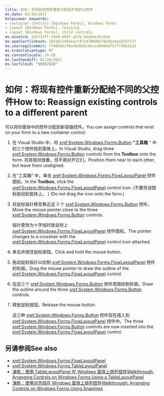 ```yaml
---
title: 如何：将现有的控件重新分配给不同的父控件
ms.date: 03/30/2017
helpviewer_keywords:
- container controls [Windows Forms], Windows Forms
- layout [Windows Forms], resizing
- layout [Windows Forms], child controls
ms.assetid: 5a5723ff-34e0-4b6f-a57b-be4ebe35cb34
ms.openlocfilehash: 3d31611465eacf471470b90b7829be4a187d771f
ms.sourcegitcommit: 7f48b9ecf8a30db42c8ecea0dd4df577736631a2
ms.translationtype: MT
ms.contentlocale: zh-CN
ms.lasthandoff: 01/28/2021
ms.locfileid: "98957638"
---
```

# <a name="how-to-reassign-existing-controls-to-a-different-parent"></a><span data-ttu-id="af42d-102">如何：将现有控件重新分配给不同的父控件</span><span class="sxs-lookup"><span data-stu-id="af42d-102">How to: Reassign existing controls to a different parent</span></span>

<span data-ttu-id="af42d-103">可以将你窗体中的控件分配到新容器控件。</span><span class="sxs-lookup"><span data-stu-id="af42d-103">You can assign controls that exist on your form to a new container control.</span></span>

1. <span data-ttu-id="af42d-104">在 Visual Studio 中，将 <xref:System.Windows.Forms.Button> **"工具箱** " 中的三个控件拖到窗体上。</span><span class="sxs-lookup"><span data-stu-id="af42d-104">In Visual Studio, drag three <xref:System.Windows.Forms.Button> controls from the **Toolbox** onto the form.</span></span> <span data-ttu-id="af42d-105">将其相邻放置，但不用对齐它们。</span><span class="sxs-lookup"><span data-stu-id="af42d-105">Position them near to each other, but leave them unaligned.</span></span>

2. <span data-ttu-id="af42d-106">在“工具箱” 中，单击 <xref:System.Windows.Forms.FlowLayoutPanel> 控件图标。</span><span class="sxs-lookup"><span data-stu-id="af42d-106">In the **Toolbox**, click the <xref:System.Windows.Forms.FlowLayoutPanel> control icon.</span></span> <span data-ttu-id="af42d-107"> (不要将该图标拖动到窗体上。 ) </span><span class="sxs-lookup"><span data-stu-id="af42d-107">(Do not drag the icon onto the form.)</span></span>

3. <span data-ttu-id="af42d-108">将鼠标指针移至靠近这 3 个 <xref:System.Windows.Forms.Button> 控件。</span><span class="sxs-lookup"><span data-stu-id="af42d-108">Move the mouse pointer close to the three <xref:System.Windows.Forms.Button> controls.</span></span>

   <span data-ttu-id="af42d-109">指针更改为十字线时就会附上 <xref:System.Windows.Forms.FlowLayoutPanel> 控件图标。</span><span class="sxs-lookup"><span data-stu-id="af42d-109">The pointer changes to a crosshair with the <xref:System.Windows.Forms.FlowLayoutPanel> control icon attached.</span></span>

4. <span data-ttu-id="af42d-110">单击并按住鼠标按钮。</span><span class="sxs-lookup"><span data-stu-id="af42d-110">Click and hold the mouse button.</span></span>

5. <span data-ttu-id="af42d-111">拖动鼠标指针以绘制 <xref:System.Windows.Forms.FlowLayoutPanel> 控件的轮廓。</span><span class="sxs-lookup"><span data-stu-id="af42d-111">Drag the mouse pointer to draw the outline of the <xref:System.Windows.Forms.FlowLayoutPanel> control.</span></span>

6. <span data-ttu-id="af42d-112">在这三个 <xref:System.Windows.Forms.Button> 控件周围绘制轮廓。</span><span class="sxs-lookup"><span data-stu-id="af42d-112">Draw the outline around the three <xref:System.Windows.Forms.Button> controls.</span></span>

7. <span data-ttu-id="af42d-113">释放鼠标按钮。</span><span class="sxs-lookup"><span data-stu-id="af42d-113">Release the mouse button.</span></span>

   <span data-ttu-id="af42d-114">这三种 <xref:System.Windows.Forms.Button> 控件现在插入到 <xref:System.Windows.Forms.FlowLayoutPanel> 控件中。</span><span class="sxs-lookup"><span data-stu-id="af42d-114">The three <xref:System.Windows.Forms.Button> controls are now inserted into the <xref:System.Windows.Forms.FlowLayoutPanel> control.</span></span>

## <a name="see-also"></a><span data-ttu-id="af42d-115">另请参阅</span><span class="sxs-lookup"><span data-stu-id="af42d-115">See also</span></span>

- <xref:System.Windows.Forms.FlowLayoutPanel>
- <xref:System.Windows.Forms.TableLayoutPanel>
- [<span data-ttu-id="af42d-116">演练：使用 TableLayoutPanel 在 Windows 窗体上排列控件</span><span class="sxs-lookup"><span data-stu-id="af42d-116">Walkthrough: Arranging Controls on Windows Forms Using a TableLayoutPanel</span></span>](walkthrough-arranging-controls-on-windows-forms-using-a-tablelayoutpanel.md)
- [<span data-ttu-id="af42d-117">演练：使用对齐线在 Windows 窗体上排列控件</span><span class="sxs-lookup"><span data-stu-id="af42d-117">Walkthrough: Arranging Controls on Windows Forms Using Snaplines</span></span>](walkthrough-arranging-controls-on-windows-forms-using-snaplines.md)
